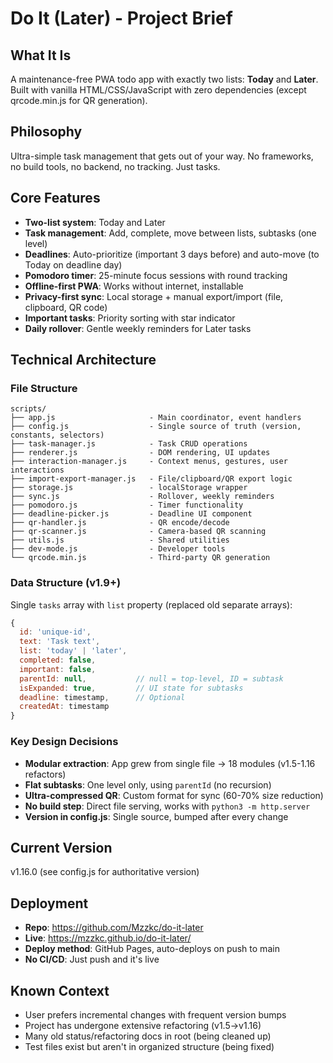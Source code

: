# Do It (Later) - Project Brief

## What It Is
A maintenance-free PWA todo app with exactly two lists: **Today** and **Later**. Built with vanilla HTML/CSS/JavaScript with zero dependencies (except qrcode.min.js for QR generation).

## Philosophy
Ultra-simple task management that gets out of your way. No frameworks, no build tools, no backend, no tracking. Just tasks.

## Core Features
- **Two-list system**: Today and Later
- **Task management**: Add, complete, move between lists, subtasks (one level)
- **Deadlines**: Auto-prioritize (important 3 days before) and auto-move (to Today on deadline day)
- **Pomodoro timer**: 25-minute focus sessions with round tracking
- **Offline-first PWA**: Works without internet, installable
- **Privacy-first sync**: Local storage + manual export/import (file, clipboard, QR code)
- **Important tasks**: Priority sorting with star indicator
- **Daily rollover**: Gentle weekly reminders for Later tasks

## Technical Architecture

### File Structure
```
scripts/
├── app.js                     - Main coordinator, event handlers
├── config.js                  - Single source of truth (version, constants, selectors)
├── task-manager.js            - Task CRUD operations
├── renderer.js                - DOM rendering, UI updates
├── interaction-manager.js     - Context menus, gestures, user interactions
├── import-export-manager.js   - File/clipboard/QR export logic
├── storage.js                 - localStorage wrapper
├── sync.js                    - Rollover, weekly reminders
├── pomodoro.js                - Timer functionality
├── deadline-picker.js         - Deadline UI component
├── qr-handler.js              - QR encode/decode
├── qr-scanner.js              - Camera-based QR scanning
├── utils.js                   - Shared utilities
├── dev-mode.js                - Developer tools
└── qrcode.min.js              - Third-party QR generation
```

### Data Structure (v1.9+)
Single `tasks` array with `list` property (replaced old separate arrays):
```javascript
{
  id: 'unique-id',
  text: 'Task text',
  list: 'today' | 'later',
  completed: false,
  important: false,
  parentId: null,           // null = top-level, ID = subtask
  isExpanded: true,         // UI state for subtasks
  deadline: timestamp,      // Optional
  createdAt: timestamp
}
```

### Key Design Decisions
- **Modular extraction**: App grew from single file → 18 modules (v1.5-1.16 refactors)
- **Flat subtasks**: One level only, using `parentId` (no recursion)
- **Ultra-compressed QR**: Custom format for sync (60-70% size reduction)
- **No build step**: Direct file serving, works with `python3 -m http.server`
- **Version in config.js**: Single source, bumped after every change

## Current Version
v1.16.0 (see config.js for authoritative version)

## Deployment
- **Repo**: https://github.com/Mzzkc/do-it-later
- **Live**: https://mzzkc.github.io/do-it-later/
- **Deploy method**: GitHub Pages, auto-deploys on push to main
- **No CI/CD**: Just push and it's live

## Known Context
- User prefers incremental changes with frequent version bumps
- Project has undergone extensive refactoring (v1.5→v1.16)
- Many old status/refactoring docs in root (being cleaned up)
- Test files exist but aren't in organized structure (being fixed)
